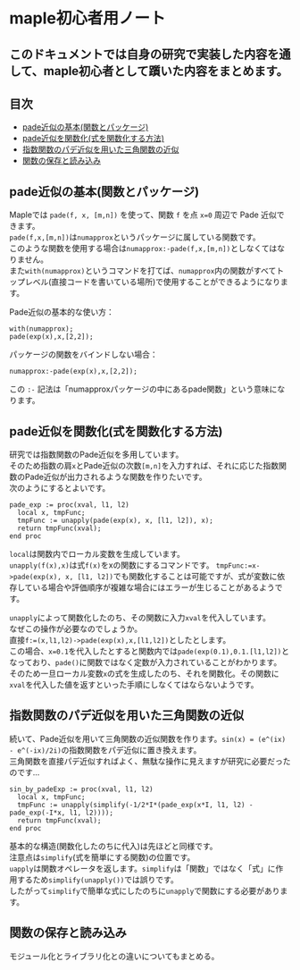 # maple初心者用ノート

## このドキュメントでは自身の研究で実装した内容を通して、maple初心者として躓いた内容をまとめます。

## 目次

- [pade近似の基本(関数とパッケージ)](pade近似の基本(関数とパッケージ))
- [pade近似を関数化(式を関数化する方法)](pade近似を関数化(式を関数化する方法))
- [指数関数のパデ近似を用いた三角関数の近似](指数関数のパデ近似を用いた三角関数の近似)
- [関数の保存と読み込み](関数の保存と読み込み)


## pade近似の基本(関数とパッケージ)

Mapleでは `pade(f, x, [m,n])` を使って、関数 `f` を点 `x=0` 周辺で Pade 近似できます。<br>
`pade(f,x,[m,n])`は`numapprox`というパッケージに属している関数です。<br>
このような関数を使用する場合は`numapprox:-pade(f,x,[m,n])`としなくてはなりません。<br>
また`with(numapprox)`というコマンドを打てば、`numapprox`内の関数がすべてトップレベル(直接コードを書いている場所)で使用することができるようになります。

Pade近似の基本的な使い方：
```maple
with(numapprox);
pade(exp(x),x,[2,2]);
```

パッケージの関数をバインドしない場合：
```maple
numapprox:-pade(exp(x),x,[2,2]);
```
この `:-` 記法は「numapproxパッケージの中にあるpade関数」という意味になります。


## pade近似を関数化(式を関数化する方法)

研究では指数関数のPade近似を多用しています。<br>
そのため指数の肩`x`とPade近似の次数`[m,n]`を入力すれば、それに応じた指数関数のPade近似が出力されるような関数を作りたいです。<br>
次のようにするとよいです。<br>

```maple
pade_exp := proc(xval, l1, l2)
  local x, tmpFunc;
  tmpFunc := unapply(pade(exp(x), x, [l1, l2]), x);
  return tmpFunc(xval);
end proc
```

`local`は関数内でローカル変数を生成しています。<br>
`unapply(f(x),x)`は式`f(x)`をxの関数にするコマンドです。
`tmpFunc:=x->pade(exp(x), x, [l1, l2])`でも関数化することは可能ですが、式が変数に依存している場合や評価順序が複雑な場合にはエラーが生じることがあるようです。

`unapply`によって関数化したのち、その関数に入力`xval`を代入しています。<br>
なぜこの操作が必要なのでしょうか。<br>
直接`f:=(x,l1,l2)->pade(exp(x),x,[l1,l2])`としたとします。<br>
この場合、`x=0.1`を代入したとすると関数内では`pade(exp(0.1),0.1.[l1,l2])`となっており、`pade()`に関数ではなく定数が入力されていることがわかります。<br>
そのため一旦ローカル変数`x`の式を生成したのち、それを関数化。その関数に`xval`を代入した値を返すといった手順にしなくてはならないようです。<br>


## 指数関数のパデ近似を用いた三角関数の近似

続いて、Pade近似を用いて三角関数の近似関数を作ります。`sin(x) = (e^(ix) - e^(-ix)/2i)`の指数関数をパデ近似に置き換えます。<br>
三角関数を直接パデ近似すればよく、無駄な操作に見えますが研究に必要だったのです...<br>

```maple
sin_by_padeExp := proc(xval, l1, l2)
  local x, tmpFunc;
  tmpFunc := unapply(simplify(-1/2*I*(pade_exp(x*I, l1, l2) - pade_exp(-I*x, l1, l2))));
  return tmpFunc(xval);
end proc
```

基本的な構造(関数化したのちに代入)は先ほどと同様です。<br>
注意点は`simplify`(式を簡単にする関数)の位置です。<br>
`uapply`は関数オペレータを返します。`simplify`は「関数」ではなく「式」に作用するため`simplify(unapply())`では誤りです。<br>
したがって`simplify`で簡単な式にしたのちに`unapply`で関数にする必要があります。<br>


## 関数の保存と読み込み
モジュール化とライブラリ化との違いについてもまとめる。
